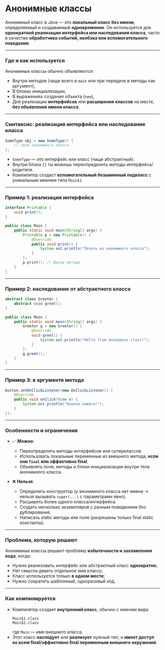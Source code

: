 # Анонимные классы

Анонимный класс в Java — это **локальный класс без имени**, определяемый и создаваемый **одновременно**. Он используется для **однократной реализации интерфейса или наследования класса**, часто в качестве **обработчика событий, колбэка или вспомогательного поведения**.

---

### Где и как используется

Анонимные классы обычно объявляются:
- Внутри методов (чаще всего в `main` или при передаче в методы как аргумент),
- В блоках инициализации,
- В выражениях создания объекта (`new`),
- Для реализации **интерфейсов** или **расширения классов** на месте, **без объявления имени класса**.

---

### Синтаксис: реализация интерфейса или наследование класса

```java
SomeType obj = new SomeType() {
    // тело анонимного класса
};
```

- `SomeType` — это интерфейс или класс (чаще абстрактный).
- Внутри блока `{}` ты можешь переопределить методы интерфейса/родителя.
- Компилятор создаст **вспомогательный безымянный подкласс** с уникальным именем типа `Main$1`.

---

### Пример 1: реализация интерфейса

```java
interface Printable {
    void print();
}

public class Main {
    public static void main(String[] args) {
        Printable p = new Printable() {
            @Override
            public void print() {
                System.out.println("Печать из анонимного класса");
            }
        };
        p.print(); // Вызов метода
    }
}
```

---

### Пример 2: наследование от абстрактного класса

```java
abstract class Greeter {
    abstract void greet();
}

public class Main {
    public static void main(String[] args) {
        Greeter g = new Greeter() {
            @Override
            void greet() {
                System.out.println("Hello from anonymous class!");
            }
        };
        g.greet();
    }
}
```

---

### Пример 3: в аргументе метода

```java
button.setOnClickListener(new OnClickListener() {
    @Override
    public void onClick(View v) {
        System.out.println("Кнопка нажата!");
    }
});
```

---

### Особенности и ограничения

- ✅ **Можно**:
  - Переопределять методы интерфейсов или суперклассов.
  - Использовать локальные переменные из внешнего метода, **если они `final` или эффективно final**.
  - Объявлять поля, методы и блоки инициализации внутри тела анонимного класса.

- ❌ **Нельзя**:
  - Определить конструктор (у анонимного класса нет имени → нельзя вызывать `super(...)` с параметрами явно).
  - Расширять более одного класса/интерфейса.
  - Создать несколько экземпляров с разным поведением без дублирования.
  - Написать static методы или поля (разрешены только final static константы).

---

### Проблема, которую решают

Анонимные классы решают проблему **избыточности и захламления кода**, когда:
- Нужно реализовать интерфейс или абстрактный класс **однократно**;
- Нет смысла давать отдельное имя классу;
- Класс используется только **в одном месте**;
- Нужно сократить шаблонный, одноразовый код.

---

### Как компилируется

- Компилятор создает **внутренний класс**, обычно с именем вида:
  ```
  Main$1.class
  Main$2.class
  ```
  где `Main` — имя внешнего класса.
- Этот класс **наследует** или **реализует** нужный тип, и **имеет доступ ко всем final/эффективно final переменным внешнего окружения**.
